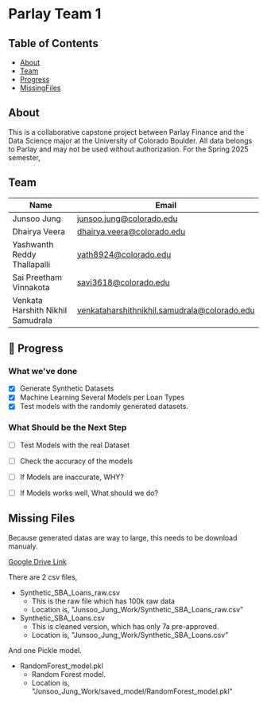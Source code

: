 # Parlay Team 1

## Table of Contents

- [About](#-about)
- [Team](#-team)
- [Progress](#-progress)
- [MissingFiles](#-missingfiles)

  
## About

This is a collaborative capstone project between Parlay Finance and the Data Science major at the University of Colorado Boulder. All data belongs to Parlay and may not be used without authorization.
For the Spring 2025 semester, 





## Team

| Name                                  | Email                                      |
|---------------------------------------|--------------------------------------------|
| Junsoo Jung                           | junsoo.jung@colorado.edu                   |
| Dhairya Veera                         | dhairya.veera@colorado.edu                 |
| Yashwanth Reddy Thallapalli           | yath8924@colorado.edu                      |
| Sai Preetham Vinnakota                | savi3618@colorado.edu                      |
| Venkata Harshith Nikhil Samudrala     | venkataharshithnikhil.samudrala@colorado.edu |




## 🚀 Progress

### What we've done 
- [x] Generate Synthetic Datasets
- [x] Machine Learning Several Models per Loan Types
- [x] Test models with the randomly generated datasets.

### What Should be the Next Step
- [ ] Test Models with the real Dataset
- [ ] Check the accuracy of the models
- [ ] If Models are inaccurate, WHY?
- [ ] If Models works well, What should we do?




## Missing Files
Because generated datas are way to large, this needs to be download manualy. 

[Google Drive Link](https://drive.google.com/drive/folders/1vMSg__xCttENbtfuT4msyWSCoJucCyKO?usp=sharing)

There are 2 csv files, 
- Synthetic_SBA_Loans_raw.csv
  - This is the raw file which has 100k raw data
  - Location is, "Junsoo_Jung_Work/Synthetic_SBA_Loans_raw.csv"
- Synthetic_SBA_Loans.csv
  - This is cleaned version, which has only 7a pre-approved.
  - Location is, "Junsoo_Jung_Work/Synthetic_SBA_Loans.csv"

And one Pickle model.
- RandomForest_model.pkl
  - Random Forest model.
  - Location is, "Junsoo_Jung_Work/saved_model/RandomForest_model.pkl"



